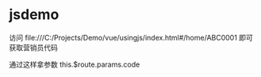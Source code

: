 # jsdemo

访问 file:///C:/Projects/Demo/vue/usingjs/index.html#/home/ABC0001 即可获取营销员代码

通过这样拿参数
this.$route.params.code
